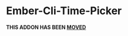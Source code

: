 # Ember-Cli-Time-Picker

**THIS ADDON HAS BEEN [MOVED](https://github.com/RyanNerd/ember-power-timepicker)**
